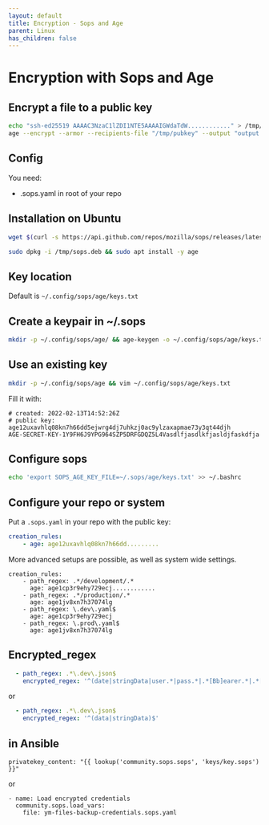 ```yaml
---
layout: default
title: Encryption - Sops and Age
parent: Linux
has_children: false
---
```


# Encryption with Sops and Age

## Encrypt a file to a public key

```bash
echo "ssh-ed25519 AAAAC3NzaC1lZDI1NTE5AAAAIGWdaTdW............" > /tmp/pubkey
age --encrypt --armor --recipients-file "/tmp/pubkey" --output "output.age" "private_key"
```

## Config

You need:

* .sops.yaml in root of your repo

## Installation on Ubuntu

```bash
wget $(curl -s https://api.github.com/repos/mozilla/sops/releases/latest | jq -r '.assets[]' | grep amd64.deb | grep download | awk -F '"' '{print $4}') -O /tmp/sops.deb

sudo dpkg -i /tmp/sops.deb && sudo apt install -y age
```

## Key location

Default is `~/.config/sops/age/keys.txt`

## Create a keypair in ~/.sops

```bash
mkdir -p ~/.config/sops/age/ && age-keygen -o ~/.config/sops/age/keys.txt && cat ~/.config/sops/age/keys.txt
```

## Use an existing key

```bash
mkdir -p ~/.config/sops/age && vim ~/.config/sops/age/keys.txt
```

Fill it with:

```
# created: 2022-02-13T14:52:26Z
# public key: age12uxavhlq08kn7h66dd5ejwrg4dj7uhkzj0ac9ylzaxapmae73y3qt44djh
AGE-SECRET-KEY-1Y9FH6J9YPG964SZP5DRFGDQZ5L4Vasdlfjasdlkfjasldjfaskdfja
```

## Configure sops

```bash
echo 'export SOPS_AGE_KEY_FILE=~/.sops/age/keys.txt' >> ~/.bashrc
```

## Configure your repo or system

Put a `.sops.yaml` in your repo with the public key:

```yaml
creation_rules:
    - age: age12uxavhlq08kn7h66dd.........
```

More advanced setups are possible, as well as system wide settings.

```
creation_rules:
    - path_regex: .*/development/.*
      age: age1cp3r9ehy729ecj............
    - path_regex: .*/production/.*
      age: age1jv8xn7h37074lg
    - path_regex: \.dev\.yaml$
      age: age1cp3r9ehy729ecj
    - path_regex: \.prod\.yaml$
      age: age1jv8xn7h37074lg

```

## Encrypted_regex

```yaml
  - path_regex: .*\.dev\.json$
    encrypted_regex: '^(date|stringData|user.*|pass.*|.*[Bb]earer.*|.*[Kk]ey|.*[Kk]eys|salt|sentry.*|.*[Tt]oken)$'
```

or

```yaml
  - path_regex: .*\.dev\.json$
    encrypted_regex: '^(data|stringData)$'
```

## in Ansible

```
privatekey_content: "{{ lookup('community.sops.sops', 'keys/key.sops') }}"
```

or
```
- name: Load encrypted credentials
  community.sops.load_vars:
    file: ym-files-backup-credentials.sops.yaml
```



